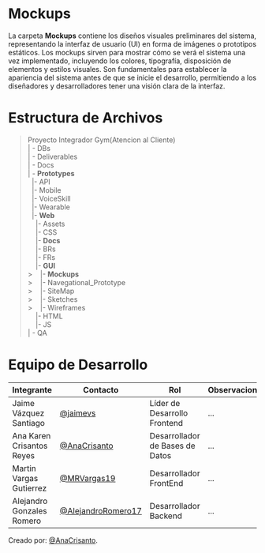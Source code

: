   # Mockups
La carpeta **Mockups** contiene los diseños visuales preliminares del sistema, representando la interfaz de usuario (UI) en forma de imágenes o prototipos estáticos. Los mockups sirven para mostrar cómo se verá el sistema una vez implementado, incluyendo los colores, tipografía, disposición de elementos y estilos visuales. Son fundamentales para establecer la apariencia del sistema antes de que se inicie el desarrollo, permitiendo a los diseñadores y desarrolladores tener una visión clara de la interfaz.
# Estructura de Archivos
>Proyecto Integrador Gym(Atencion al Cliente)<br>
>| - DBs<br>
>| - Deliverables<br>
>| - Docs<br>
>| - **Prototypes**<br>
>&nbsp;&nbsp;|- API<br>
>&nbsp;&nbsp;|- Mobile<br>
>&nbsp;&nbsp;|- VoiceSkill<br>
>&nbsp;&nbsp;|- Wearable<br>
>&nbsp;&nbsp;|- **Web**<br>
>&nbsp;&nbsp;&nbsp;&nbsp;|- Assets<br>
>&nbsp;&nbsp;&nbsp;&nbsp;|- CSS<br>
>&nbsp;&nbsp;&nbsp;&nbsp;|- **Docs**<br>
  >&nbsp;&nbsp;&nbsp;&nbsp;|- BRs<br>
  >&nbsp;&nbsp;&nbsp;&nbsp;|- FRs<br>
  >&nbsp;&nbsp;&nbsp;&nbsp;|- **GUI**<br>
    >&nbsp;&nbsp;&nbsp;&nbsp;|- **Mockups**<br>
    >&nbsp;&nbsp;&nbsp;&nbsp;|- Navegational_Prototype<br>
    >&nbsp;&nbsp;&nbsp;&nbsp;|- SiteMap<br>
    >&nbsp;&nbsp;&nbsp;&nbsp;|- Sketches<br>
    >&nbsp;&nbsp;&nbsp;&nbsp;|- Wireframes<br>
>&nbsp;&nbsp;&nbsp;&nbsp;|- HTML<br>
>&nbsp;&nbsp;&nbsp;&nbsp;|- JS<br>
>| - QA<br>

# Equipo de Desarrollo
| Integrante                | Contacto                                                   | Rol                             | Observaciones |
| ------------------------- | ---------------------------------------------------------- | ------------------------------- | ------------- |
| Jaime Vázquez Santiago    | [@jaimevs](https://github.com/jaimevs)                     | Líder de Desarrollo Frontend    | ...           |
| Ana Karen Crisantos Reyes | [@AnaCrisanto](https://github.com/AnaCrisanto)             | Desarrollador de Bases de Datos | ...           |
| Martin Vargas Gutierrez   | [@MRVargas19](https://github.com/MRVargas19)               | Desarrollador FrontEnd          | ...           |
| Alejandro Gonzales Romero | [@AlejandroRomero17](https://github.com/AlejandroRomero17) | Desarrollador Backend           | ...           |

Creado por: [@AnaCrisanto](https://github.com/AnaCrisanto).



